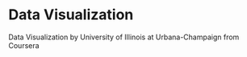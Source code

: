 # Data Visualization
Data Visualization by University of Illinois at Urbana-Champaign from Coursera
